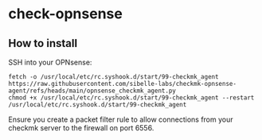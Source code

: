 # check-opnsense

## How to install

SSH into your OPNsense:
```
fetch -o /usr/local/etc/rc.syshook.d/start/99-checkmk_agent https://raw.githubusercontent.com/sibelle-labs/checkmk-opnsense-agent/refs/heads/main/opnsense_checkmk_agent.py
chmod +x /usr/local/etc/rc.syshook.d/start/99-checkmk_agent --restart
/usr/local/etc/rc.syshook.d/start/99-checkmk_agent
```

Ensure you create a packet filter rule to allow connections from your checkmk server to the firewall on port 6556.
